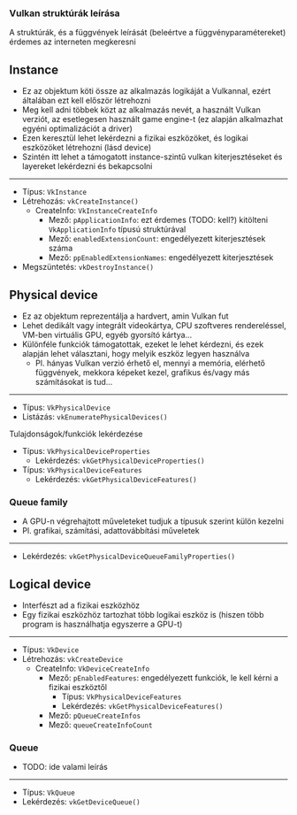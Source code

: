 ### Vulkan struktúrák leírása
A struktúrák, és a függvények leírását (beleértve a függvényparamétereket) érdemes az interneten megkeresni

## Instance
- Ez az objektum köti össze az alkalmazás logikáját a Vulkannal, ezért általában ezt kell először létrehozni
- Meg kell adni többek közt az alkalmazás nevét, a használt Vulkan verziót, az esetlegesen használt game engine-t (ez alapján alkalmazhat egyéni optimalizációt a driver)
- Ezen keresztül lehet lekérdezni a fizikai eszközöket, és logikai eszközöket létrehozni (lásd device)
- Szintén itt lehet a támogatott instance-szintű vulkan kiterjesztéseket és layereket lekérdezni és bekapcsolni
---
- Típus: `VkInstance`
- Létrehozás: `vkCreateInstance()`
    - CreateInfo: `VkInstanceCreateInfo`
        - Mező: `pApplicationInfo`: ezt érdemes (TODO: kell?) kitölteni `VkApplicationInfo` típusú struktúrával
        - Mező: `enabledExtensionCount`: engedélyezett kiterjesztések száma
        - Mező: `ppEnabledExtensionNames`: engedélyezett kiterjesztések
- Megszüntetés: `vkDestroyInstance()`

## Physical device
- Ez az objektum reprezentálja a hardvert, amin Vulkan fut
- Lehet dedikált vagy integrált videokártya, CPU szoftveres rendereléssel, VM-ben virtuális GPU, egyéb gyorsító kártya...
- Különféle funkciók támogatottak, ezeket le lehet kérdezni, és ezek alapján lehet választani, hogy melyik eszköz legyen használva
	- Pl. hányas Vulkan verzió érhető el, mennyi a memória, elérhető függvények, mekkora képeket kezel, grafikus és/vagy más számításokat is tud...
---
- Típus: `VkPhysicalDevice`
- Listázás: `vkEnumeratePhysicalDevices()`

Tulajdonságok/funkciók lekérdezése
- Típus: `VkPhysicalDeviceProperties`
    - Lekérdezés: `vkGetPhysicalDeviceProperties()`
- Típus: `VkPhysicalDeviceFeatures`
    - Lekérdezés: `vkGetPhysicalDeviceFeatures()`

### Queue family
- A GPU-n végrehajtott műveleteket tudjuk a típusuk szerint külön kezelni
- Pl. grafikai, számítási, adattovábbítási műveletek
---
- Lekérdezés: `vkGetPhysicalDeviceQueueFamilyProperties()`

## Logical device
- Interfészt ad a fizikai eszközhöz
- Egy fizikai eszközhöz tartozhat több logikai eszköz is (hiszen több program is használhatja egyszerre a GPU-t)
---
- Típus: `VkDevice`
- Létrehozás: `vkCreateDevice`
    - CreateInfo: `VkDeviceCreateInfo`
        - Mező: `pEnabledFeatures`: engedélyezett funkciók, le kell kérni a fizikai eszköztől
            - Típus: `VkPhysicalDeviceFeatures`
            - Lekérdezés: `vkGetPhysicalDeviceFeatures()`
        - Mező: `pQueueCreateInfos`
        - Mező: `queueCreateInfoCount`

### Queue
- TODO: ide valami leírás
---
- Típus: `VkQueue`
- Lekérdezés: `vkGetDeviceQueue()`
